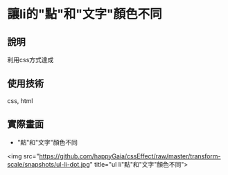 # 讓li的"點"和"文字"顏色不同

## 說明
   利用css方式達成

## 使用技術
   css, html

## 實際畫面

   * "點"和"文字"顏色不同

   <img src="https://github.com/happyGaia/cssEffect/raw/master/transform-scale/snapshots/ul-li-dot.jpg" title="ul li"點"和"文字"顏色不同">